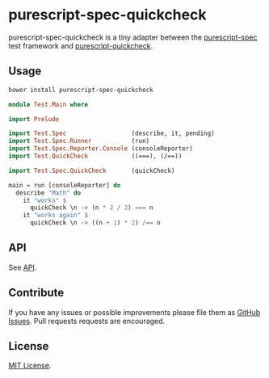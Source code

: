 # purescript-spec-quickcheck

purescript-spec-quickcheck is a tiny adapter between the
[purescript-spec](https://github.com/owickstrom/purescript-spec) test framework
and [purescript-quickcheck](https://github.com/purescript/purescript-quickcheck).

## Usage

```bash
bower install purescript-spec-quickcheck
```

```purescript
module Test.Main where

import Prelude

import Test.Spec                  (describe, it, pending)
import Test.Spec.Runner           (run)
import Test.Spec.Reporter.Console (consoleReporter)
import Test.QuickCheck            ((===), (/==))

import Test.Spec.QuickCheck       (quickCheck)

main = run [consoleReporter] do
  describe "Math" do
    it "works" $
      quickCheck \n -> (n * 2 / 2) === n
    it "works again" $
      quickCheck \n -> ((n + 1) * 2) /== n
```

## API

See [API](API.md).

## Contribute

If you have any issues or possible improvements please file them as
[GitHub Issues](https://github.com/owickstrom/purescript-spec-quickcheck/issues).
Pull requests requests are encouraged.

## License

[MIT License](LICENSE.md).
